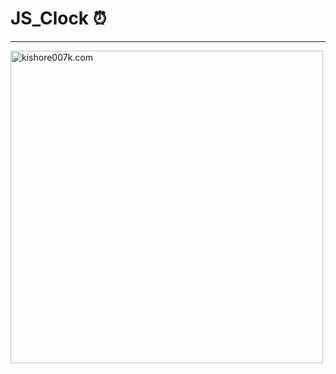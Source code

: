# JS_Clock ⏰

---

<img align="center" alt="kishore007k.com" width="500px" src="https://user-images.githubusercontent.com/34863222/89157752-a5145e00-d58a-11ea-877c-4b4509d967ba.gif" />
